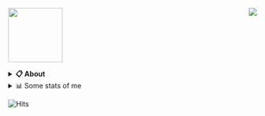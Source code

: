 <a href="https://discord.com/users/277674827215536129"><img align="right" src="https://lanyard-profile-readme.vercel.app/api/277674827215536129?bg=00000000" /></a>

<a href="https://f8.lol"><img src="[./assets/logo.png](https://cdn.discordapp.com/attachments/1082491639395795034/1145968560317931600/icon.png)" height="110" /></a>
<details>
  <summary><b>📋 About</b></summary>

  I make stuff. \
  Mostly with lua, html, js, css, py. \

  [🌐 website](https://f8.lol 'MY WEBSITEEEEEEEEEEEEEEEEE') \
  [📧 email](mailto:bigbootylatinas@aol.com 'MY EMAILLLLLLLLLL')
</details>

<details>
  <summary>📊 Some stats of me</summary>
  
![My github stats!](https://github-readme-stats.vercel.app/api?username=j2shy&show_icons=true&custom_title=My%20Github%20Stats:&line_height=33&include_all_commits=true&bg_color=00000000&title_color=00CCAA&text_color=dddddd&hide_border=true&hide_title=true#gh-dark-mode-only) \
![My top langauges](https://github-readme-stats.vercel.app/api/top-langs?username=j2shy&show_icons=true&layout=compact&card_width=645&bg_color=00000000&title_color=00CCAA&text_color=dddddd&hide_border=true&hide_title=true#gh-dark-mode-only)
</details>



![Hits](https://hits-app.vercel.app/hits?url=https://github.com/j2shy&label=views&bgRight=ff69b4)
